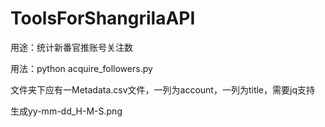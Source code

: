 # ToolsForShangrilaAPI

用途：统计新番官推账号关注数

用法：python acquire_followers.py

文件夹下应有一Metadata.csv文件，一列为account，一列为title，需要jq支持

生成yy-mm-dd_H-M-S.png

